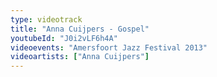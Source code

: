 ```yaml
---
type: videotrack
title: "Anna Cuijpers - Gospel"
youtubeId: "J0i2vLF6h4A"
videoevents: "Amersfoort Jazz Festival 2013"
videoartists: ["Anna Cuijpers"]
---
```

